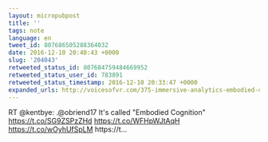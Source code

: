```yaml
---
layout: micropubpost
title: ''
tags: note
language: en
tweet_id: 807686505288364032
date: 2016-12-10 20:40:43 +0000
slug: '204043'
retweeted_status_id: 807684759484669952
retweeted_status_user_id: 783891
retweeted_status_timestamp: 2016-12-10 20:33:47 +0000
expanded_urls: http://voicesofvr.com/375-immersive-analytics-embodied-cognition/,http://voicesofvr.com/73-saadia-khan-on-embodiment-theory-how-using-virtual-avatars-can-improve-learning-how-you-feel/,http://voicesofvr.com/469-embodied-cognition-using-social-structures-for-collaborative-learning/,http://voicesofvr.com/375-immersive-analytics-embodied-cognition/,http://voicesofvr.com/73-saadia-khan-on-embodiment-theory-how-using-virtual-avatars-can-improve-learning-how-you-feel/,http://voicesofvr.com/469-embodied-cognition-using-social-structures-for-collaborative-learning/,http://voicesofvr.com/412-embodied-cognition-using-dance-to-teach-computational-thinking/
---
```

RT @kentbye: .@obriend17 It's called "Embodied Cognition"
https://t.co/SG9ZSPzZHd
https://t.co/WFHpWJtAqH
https://t.co/wOyhUfSpLM
https://t…
